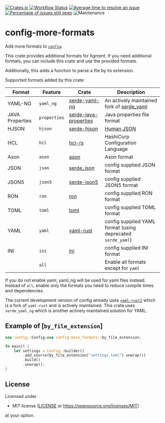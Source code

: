 [![Crates.io](https://img.shields.io/crates/v/config-more-formats.svg)](https://crates.io/crates/config-more-formats)
[![Workflow Status](https://github.com/z0ne-dev/xconfig/workflows/main/badge.svg)](https://github.com/z0ne-dev/xconfig/actions?query=workflow%3A%22main%22)
[![Average time to resolve an issue](https://isitmaintained.com/badge/resolution/z0ne-dev/xconfig.svg)](https://isitmaintained.com/project/z0ne-dev/xconfig "Average time to resolve an issue")
[![Percentage of issues still open](https://isitmaintained.com/badge/open/z0ne-dev/xconfig.svg)](https://isitmaintained.com/project/z0ne-dev/xconfig "Percentage of issues still open")
![Maintenance](https://img.shields.io/badge/maintenance-passively--maintained-yellowgreen.svg)

# config-more-formats

Add more formats to [`config`](https://crates.io/crates/config).

This crate provides additional formats for figment.
If you need additional formats, you can include this crate and use the provided formats.

Additionally, this adds a function to parse a file by its extension.

Supported formats added by this crate:

| Format          | Feature      | Crate                                                                   | Description                                                                      |
|-----------------|--------------|-------------------------------------------------------------------------|----------------------------------------------------------------------------------|
| YAML-NG         | `yaml_ng`    | [serde-yaml-ng](https://crates.io/crates/serde_yaml_ng)                 | An actively maintained fork of [serde_yaml](https://crates.io/crates/serde_yaml) |
| JAVA Properties | `properties` | [serde-java-properties](https://crates.io/crates/serde_java_properties) | Java properties file format                                                      |
| HJSON           | `hjson`      | [serde-hjson](https://crates.io/crates/serde_hjson)                     | [Human JSON](https://hjson.github.io/)                                           |
| HCL             | `hcl`        | [hcl-rs](https://crates.io/crates/hcl)                                  | HashiCorp Configuration Language                                                 |
| Ason            | `ason`       | [ason](https://crates.io/crates/ason)                                   | Ason format                                                                      |
| JSON            | `json`       | [serde_json](https://crates.io/crates/serde_json)                       | config supplied JSON format                                                      |
| JSON5           | `json5`      | [serde-json5](https://crates.io/crates/serde_json5)                     | config supplied JSON5 format                                                     |
| RON             | `ron`        | [ron](https://crates.io/crates/ron)                                     | config supplied RON format                                                       |
| TOML            | `toml`       | [toml](https://crates.io/crates/toml)                                   | config supplied TOML format                                                      |
| YAML            | `yaml`       | [yaml-rust](https://crates.io/crates/yaml-rust)                         | config supplied YAML format (using deprecated `serde_yaml`)                      |
| INI             | `ini`        | [ini](https://crates.io/crates/ini)                                     | config supplied INI format                                                       |
|                 | `all`        |                                                                         | Enable all formats except for `yaml`                                             |

If you do not enable yaml, yaml_ng will be used for yaml files instead.
Instead of `all`, enable only the formats you need to reduce compile times and dependencies.

The current development version of config already uses [`yaml-rust2`](https://crates.io/crates/yaml-rust2)
which is a fork of `yaml-rust` and is actively maintained.
This crate uses `serde_yaml_ng` which is another actively maintained solution for YAML.

## Example of [`by_file_extension`]

```rust
use config::Config;use config_more_formats::by_file_extension;

fn main() {
    let settings = Config::builder()
        .add_source(by_file_extension("settings.toml").unwrap())
        .build()
        .unwrap();
}
```

## License

Licensed under
* MIT license ([LICENSE](LICENSE) or https://opensource.org/licenses/MIT)

at your option.
